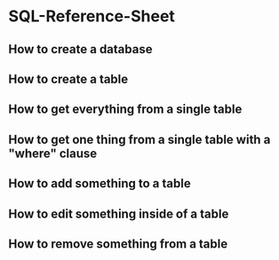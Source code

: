 # SQL-Reference-Sheet

## How to create a database

## How to create a table

## How to get everything from a single table

## How to get one thing from a single table with a "where" clause

## How to add something to a table

## How to edit something inside of a table

## How to remove something from a table
